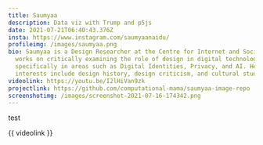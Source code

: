 ```yaml
---
title: Saumyaa
description: Data viz with Trump and p5js
date: 2021-07-21T06:40:43.376Z
insta: https://www.instagram.com/saumyaanaidu/
profileimg: /images/saumyaa.png
bio: Saumyaa is a Design Researcher at the Centre for Internet and Society. She
  works on critically examining the role of design in digital technologies,
  specifically in areas such as Digital Identities, Privacy, and AI. Her
  interests include design history, design criticism, and cultural studies.
videolink: https://youtu.be/I2lHiVan9zk
projectlink: https://github.com/computational-mama/saumyaa-image-repo
screenshotimg: /images/screenshot-2021-07-16-174342.png
---
```

test



{{ videolink }}